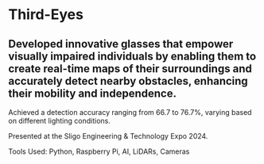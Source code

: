 # Third-Eyes

## Developed innovative glasses that empower visually impaired individuals by enabling them to create real-time maps of their surroundings and accurately detect nearby obstacles, enhancing their mobility and independence.

Achieved a detection accuracy ranging from 66.7 to 76.7%, varying based on different lighting conditions.

Presented at the Sligo Engineering & Technology Expo 2024.

Tools Used: Python, Raspberry Pi, AI, LiDARs, Cameras
